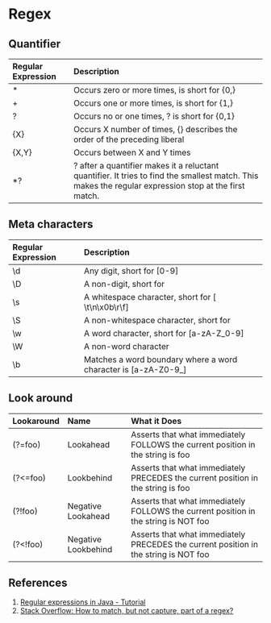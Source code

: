 # Regex

## Quantifier

| Regular Expression | Description |
| :--- | :--- |
| \* | Occurs zero or more times, is short for {0,} |
| + | Occurs one or more times, is short for {1,} |
| ? | Occurs no or one times, ? is short for {0,1} |
| {X} | Occurs X number of times, {} describes the order of the preceding liberal |
| {X,Y} | Occurs between X and Y times |
| \*? | ? after a quantifier makes it a reluctant quantifier. It tries to find the smallest match. This makes the regular expression stop at the first match. |

## Meta characters

| Regular Expression | Description |
| :--- | :--- |
| \d | Any digit, short for \[0-9\] |
| \D | A non-digit, short for  |
| \s | A whitespace character, short for \[ \t\n\x0b\r\f\] |
| \S | A non-whitespace character, short for  |
| \w | A word character, short for \[a-zA-Z\_0-9\] |
| \W | A non-word character  |
| \b | Matches a word boundary where a word character is \[a-zA-Z0-9\_\] |

## Look around

| Lookaround | Name | What it Does |
| :--- | :--- | :--- |
| \(?=foo\) | Lookahead | Asserts that what immediately FOLLOWS the current position in the string is foo |
| \(?&lt;=foo\) | Lookbehind | Asserts that what immediately PRECEDES the current position in the string is foo |
| \(?!foo\) | Negative Lookahead | Asserts that what immediately FOLLOWS the current position in the string is NOT foo |
| \(?&lt;!foo\) | Negative Lookbehind | Asserts that what immediately PRECEDES the current position in the string is NOT foo |

## References

1. [Regular expressions in Java - Tutorial](https://www.vogella.com/tutorials/JavaRegularExpressions/article.html)
2. [Stack Overflow: How to match, but not capture, part of a regex?](https://stackoverflow.com/questions/3926451/how-to-match-but-not-capture-part-of-a-regex)

